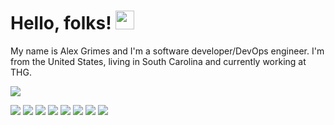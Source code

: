 # Hello, folks! <img src="https://raw.githubusercontent.com/MartinHeinz/MartinHeinz/master/wave.gif" width="30px">

My name is Alex Grimes and I'm a software developer/DevOps engineer. I'm from the United States, living in South Carolina and currently working at THG. 

<img align="center" src="https://camo.githubusercontent.com/6b924e66eec2a7cdd91d3df4bf837bb650e5f3e1156a40cec657af2fa070dae7/68747470733a2f2f6769746875622d726561646d652d73746174732e76657263656c2e6170702f6170692f746f702d6c616e67732f3f757365726e616d653d4d617274696e4865696e7a26686964653d6a6176612c68746d6c2c746578267469746c655f636f6c6f723d66666666666626746578745f636f6c6f723d6339636163632669636f6e5f636f6c6f723d3262626338612662675f636f6c6f723d316431663231266c616e67735f636f756e743d33" data-canonical-src="https://github-readme-stats.vercel.app/api/top-langs/?username=Alex-Grimes;tex&amp;title_color=ffffff&amp;text_color=c9cacc&amp;icon_color=2bbc8a&amp;bg_color=1d1f21&amp" style="max-width: 100%;">

![](https://img.shields.io/badge/OS-MacOS-informational?style=flat&logo=<LOGO_NAME>&logoColor=white&color=2bbc8a)
![](https://img.shields.io/badge/OS-Windows-informational?style=flat&logo=<LOGO_NAME>&logoColor=white&color=2bbc8a)
![](https://img.shields.io/badge/Code-Ruby-informational?style=flat&logo=<LOGO_NAME>&logoColor=white&color=2bbc8a)
![](https://img.shields.io/badge/Code-Python-informational?style=flat&logo=<LOGO_NAME>&logoColor=white&color=2bbc8a)
![](https://img.shields.io/badge/Code-JavaScript-informational?style=flat&logo=<LOGO_NAME>&logoColor=white&color=2bbc8a)
![](https://img.shields.io/badge/Framework-React-informational?style=flat&logo=<LOGO_NAME>&logoColor=white&color=2bbc8a)
![](https://img.shields.io/badge/Framework-Rails-informational?style=flat&logo=<LOGO_NAME>&logoColor=white&color=2bbc8a)
![](https://img.shields.io/badge/Development-Professional-informational?style=flat&logo=<LOGO_NAME>&logoColor=white&color=2bbc8a)

